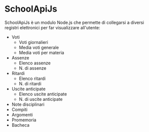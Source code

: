 # SchoolApiJs
SchoolApiJs è un modulo Node.js che permette di collegarsi a diversi registri elettronici per far visualizzare all'utente:
- Voti
    - Voti giornalieri
    - Media voti generale
    - Media voti per materia
- Assenze
    - Elenco assenze
    - N. di assenze
- Ritardi
    - Elenco ritardi
    - N. di ritardi
- Uscite anticipate
    - Elenco uscite anticipate
    - N. di uscite anticipate
- Note disciplinari
- Compiti
- Argomenti
- Promemoria
- Bacheca